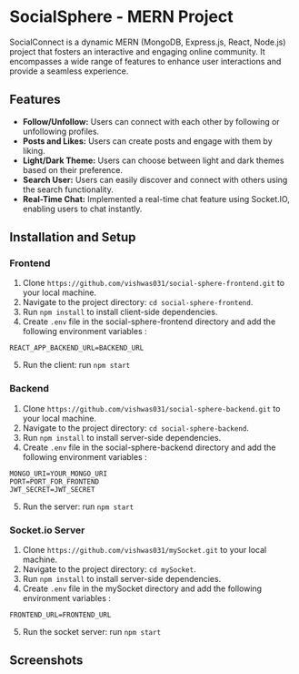 # SocialSphere - MERN Project

SocialConnect is a dynamic MERN (MongoDB, Express.js, React, Node.js) project that fosters an interactive and engaging online community. It encompasses a wide range of features to enhance user interactions and provide a seamless experience.

## Features

- **Follow/Unfollow:** Users can connect with each other by following or unfollowing profiles.
- **Posts and Likes:** Users can create posts and engage with them by liking.
- **Light/Dark Theme:** Users can choose between light and dark themes based on their preference.
- **Search User:** Users can easily discover and connect with others using the search functionality.
- **Real-Time Chat:** Implemented a real-time chat feature using Socket.IO, enabling users to chat instantly.

## Installation and Setup

### Frontend
1. Clone `https://github.com/vishwas031/social-sphere-frontend.git` to your local machine.
2. Navigate to the project directory: `cd social-sphere-frontend`.
3. Run `npm install` to install client-side dependencies.
4. Create `.env` file in the social-sphere-frontend directory and add the following environment variables :

 ```
 REACT_APP_BACKEND_URL=BACKEND_URL
 ```
5. Run the client: run `npm start`
    
### Backend
  1. Clone `https://github.com/vishwas031/social-sphere-backend.git` to your local machine.
  2. Navigate to the project directory: `cd social-sphere-backend`.
  3. Run `npm install` to install server-side dependencies.
  4. Create `.env` file in the social-sphere-backend directory and add the following environment variables :

  ```
  MONGO_URI=YOUR_MONGO_URI
  PORT=PORT_FOR_FRONTEND
  JWT_SECRET=JWT_SECRET
  ```
5. Run the server: run `npm start`

### Socket.io Server
  1. Clone `https://github.com/vishwas031/mySocket.git` to your local machine.
  2. Navigate to the project directory: `cd mySocket`.
  3. Run `npm install` to install server-side dependencies.
  4. Create `.env` file in the mySocket directory and add the following environment variables :

  ```
  FRONTEND_URL=FRONTEND_URL
  ```
5. Run the socket server: run `npm start`

## Screenshots
